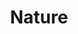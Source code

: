 ---
layout: photo_set
title: Nature
permalink: /nature/
description: "Nature photos."
order: -1
photos:
    set: nature
    size: 1
---
